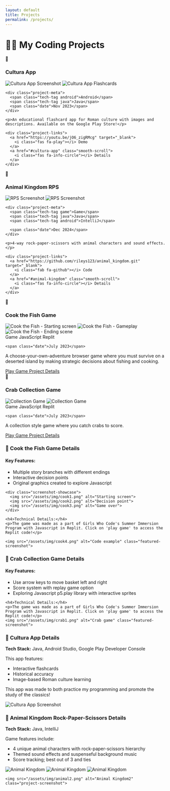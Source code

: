 ```yaml
---
layout: default
title: Projects
permalink: /projects/
---
```


# 👩‍💻 My Coding Projects

<div class="projects-grid">
  
  <!-- Project 1 -->
  <div class="project-card">
    <div class="project-header">
      <span class="emoji-icon">📱</span>
      <h3>Cultura App</h3>
    </div>
    
 <div class="project-screenshot-container">
    <img src="/assets/img/cultura1.png" alt="Cultura App Screenshot" loading="lazy">
    <img src="/assets/img/cultura.png" alt="Cultura App Flashcards" loading="lazy">
  </div>
    
    <div class="project-meta">
      <span class="tech-tag android">Android</span>
      <span class="tech-tag java">Java</span>
      <span class="date">Nov 2023</span>
    </div>
    
    <p>An educational flashcard app for Roman culture with images and descriptions. Available on the Google Play Store!</p>
    
    <div class="project-links">
      <a href="https://youtu.be/jO6_zigRMcg" target="_blank">
        <i class="fas fa-play"></i> Demo
      </a>
      <a href="#cultura-app" class="smooth-scroll">
        <i class="fas fa-info-circle"></i> Details
      </a>
    </div>
  </div>

  <!-- Project 2 -->
  <div class="project-card">
    <div class="project-header">
      <span class="emoji-icon">🐯</span>
      <h3>Animal Kingdom RPS</h3>
    </div>

 <div class="project-screenshot-container">
    <img src="/assets/img/animal0.png" alt="RPS Screenshot" loading="lazy">
    <img src="/assets/img/animal.png" alt="RPS Screenshot" loading="lazy">
  </div>
    
    <div class="project-meta">
      <span class="tech-tag game">Game</span>
      <span class="tech-tag java">Java</span>
      <span class="tech-tag android">IntelliJ</span>

      <span class="date">Dec 2024</span>
    </div>
    
    <p>4-way rock-paper-scissors with animal characters and sound effects.</p>
    
    <div class="project-links">
      <a href="https://github.com/rileys123/animal_kingdom.git" target="_blank">
        <i class="fab fa-github"></i> Code
      </a>
      <a href="#animal-kingdom" class="smooth-scroll">
        <i class="fas fa-info-circle"></i> Details
      </a>
    </div>
  </div>

<div class="project-card" id="cook-the-fish">
  <div class="project-header">
    <span class="emoji-icon">🎣</span>
    <h3>Cook the Fish Game</h3>
  </div>

  <!-- Screenshot Gallery -->
  <div class="project-screenshot-container">
    <img src="/assets/img/cook1.png" alt="Cook the Fish - Starting screen" loading="lazy">
    <img src="/assets/img/cook2.png" alt="Cook the Fish - Gameplay" loading="lazy">
    <img src="/assets/img/cook3.png" alt="Cook the Fish - Ending scene" loading="lazy">
  </div>

  <div class="project-meta">
    <span class="tech-tag game">Game</span>
    <span class="tech-tag java">JavaScript</span>
    <span class="tech-tag android">Replit</span>

    <span class="date">July 2023</span>
  </div>

  <p>A choose-your-own-adventure browser game where you must survive on a deserted island by making strategic decisions about fishing and cooking.</p>

  <div class="project-links">
    <a href="https://replit.com/@rosalinalina100/CYOA-Game-Riley-S?v=1" target="_blank" rel="noopener">
      <i class="fas fa-gamepad"></i> Play Game
    </a>
    <a href="#cook-the-fish-details" class="details-link">
      <i class="fas fa-info-circle"></i> Project Details
    </a>
  </div>

</div>

<div class="project-card" id="Catch">
  <div class="project-header">
    <span class="emoji-icon">🦀</span>
    <h3>Crab Collection Game</h3>
  </div>

  <!-- Screenshot Gallery -->
  <div class="project-screenshot-container">
    <img src="/assets/img/crab1.png" alt="Collection Game" loading="lazy">
    <img src="/assets/img/crab2.png" alt="Collection Game" loading="lazy">
  </div>

  <div class="project-meta">
    <span class="tech-tag game">Game</span>
    <span class="tech-tag java">JavaScript</span>
    <span class="tech-tag android">Replit</span>

    <span class="date">July 2023</span>
  </div>

  <p>A collection style game where you catch crabs to score.</p>

  <div class="project-links">
    <a href="https://replit.com/@rosalinalina100/Collection-Style-Game-Riley-S?v=1" target="_blank" rel="noopener">
      <i class="fas fa-gamepad"></i> Play Game
    </a>
    <a href="#collect-details" class="details-link">
      <i class="fas fa-info-circle"></i> Project Details
    </a>
  </div>
</div>







<!-- cook the fish Details Section -->
<div id="cook-the-fish-details" class="project-details">
  <h3>🎣 Cook the Fish Game Details</h3>
  
  <div class="details-content">
    <h4>Key Features:</h4>
    <ul>
      <li>Multiple story branches with different endings</li>
      <li>Interactive decision points</li>
      <li>Original graphics created to explore Javascript</li>
    </ul>
    
    <div class="screenshot-showcase">
      <img src="/assets/img/cook1.png" alt="Starting screen">
      <img src="/assets/img/cook2.png" alt="Decision point">
      <img src="/assets/img/cook3.png" alt="Game over">
    </div>
    
    <h4>Technical Details:</h4>
    <p>The game was made as a part of Girls Who Code's Summer Immersion Program with Javascript in Replit. Click on 'play game' to access the Replit code!</p>
    
    <img src="/assets/img/cook4.png" alt="Code example" class="featured-screenshot">
  </div>
</div>

<!-- Collect Section -->
<div id="collect-details" class="project-details">
  <h3>🦀 Crab Collection Game Details</h3>
  
  <div class="details-content">
    <h4>Key Features:</h4>
    <ul>
      <li>Use arrow keys to move basket left and right</li>
      <li>Score system with replay game option</li>
      <li>Exploring Javascript p5.play library with interactive sprites</li>
    </ul>
    
    
    
    <h4>Technical Details:</h4>
    <p>The game was made as a part of Girls Who Code's Summer Immersion Program with Javascript in Replit. Click on 'play game' to access the Replit code!</p>
    <img src="/assets/img/crab1.png" alt="Crab game" class="featured-screenshot">
    
  </div>
</div>

  <!-- Project Details Sections -->
  <div id="cultura-app" class="project-details">
    <h3>📱 Cultura App Details</h3>
    <p><strong>Tech Stack:</strong> Java, Android Studio, Google Play Developer Console</p>
    <p>This app features:</p>
    <ul>
      <li>Interactive flashcards</li>
      <li>Historical accuracy</li>
      <li>Image-based Roman culture learning</li>
    </ul>
    <p>This app was made to both practice my programming and promote the study of the classics!</p>
    <img src="/assets/img/cultura.png" alt="Cultura App Screenshot" class="project-screenshot">
  </div>

  <div id="animal-kingdom" class="project-details">
    <h3>🐯 Animal Kingdom Rock-Paper-Scissors Details</h3>
    <p><strong>Tech Stack:</strong> Java, IntelliJ</p>
    <p>Game features include:</p>
    <ul>
      <li>4 unique animal characters with rock-paper-scissors hierarchy</li>
      <li>Themed sound effects and suspenseful background music</li>
      <li>Score tracking; best out of 3 and ties</li>
    </ul>
    <img src="/assets/img/animal0.png" alt="Animal Kingdom" class="project-screenshot">
    <img src="/assets/img/animal.png" alt="Animal Kingdom" class="project-screenshot">
    <img src="/assets/img/animal3.png" alt="Animal Kingdom" class="project-screenshot">

    <img src="/assets/img/animal2.png" alt="Animal Kingdom2" class="project-screenshot">
  </div>
</div>

